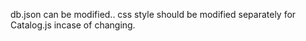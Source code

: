 db.json can be modified..
css style should be modified separately for Catalog.js incase of changing.
